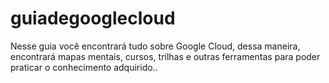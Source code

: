 # guiadegooglecloud
Nesse guia você encontrará tudo sobre Google Cloud, dessa maneira, encontrará mapas mentais, cursos, trilhas e outras ferramentas para poder praticar o conhecimento adquirido..
